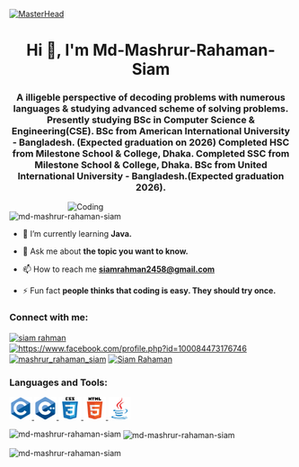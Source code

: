 
[![MasterHead](https://user-images.githubusercontent.com/95478989/198955082-6e78ebb5-e1e4-49f9-8d32-6e5af3984dcd.gif)](https://github.com/ajayaadhav10/ajayaadhav10)
<h1 align="center">Hi 👋, I'm Md-Mashrur-Rahaman-Siam</h1>
<h3 align="center">A illigeble perspective of decoding problems with numerous languages & studying advanced scheme of solving problems. Presently studying BSc in Computer Science & Engineering(CSE). BSc from American International University - Bangladesh. (Expected graduation on 2026) Completed HSC from Milestone School & College, Dhaka. Completed SSC from Milestone School & College, Dhaka. BSc from United International University - Bangladesh.(Expected graduation 2026).</h3>
<img align="right" alt="Coding" width="400" src="https://cdn.dribbble.com/users/1162077/screenshots/3848914/programmer.gif">


<p align="left"> <img src="https://komarev.com/ghpvc/?username=md-mashrur-rahaman-siam&label=Profile%20views&color=0e75b6&style=flat" alt="md-mashrur-rahaman-siam" /> </p>

- 🌱 I’m currently learning **Java.**

- 💬 Ask me about **the topic you want to know.**

- 📫 How to reach me **siamrahman2458@gmail.com**

- ⚡ Fun fact **people thinks that coding is easy. They should try once.**

<h3 align="left">Connect with me:</h3>
<p align="left">
<a href="https://stackoverflow.com/users/siam rahman" target="blank"><img align="center" src="https://raw.githubusercontent.com/rahuldkjain/github-profile-readme-generator/master/src/images/icons/Social/stack-overflow.svg" alt="siam rahman" height="30" width="40" /></a>
<a href="https://fb.com/https://www.facebook.com/profile.php?id=100084473176746" target="blank"><img align="center" src="https://raw.githubusercontent.com/rahuldkjain/github-profile-readme-generator/master/src/images/icons/Social/facebook.svg" alt="https://www.facebook.com/profile.php?id=100084473176746" height="30" width="40" /></a>
<a href="https://instagram.com/mashrur_rahaman_siam" target="blank"><img align="center" src="https://raw.githubusercontent.com/rahuldkjain/github-profile-readme-generator/master/src/images/icons/Social/instagram.svg" alt="mashrur_rahaman_siam" height="30" width="40" /></a>
<a href="https://discord.gg/Siam Rahaman" target="blank"><img align="center" src="https://raw.githubusercontent.com/rahuldkjain/github-profile-readme-generator/master/src/images/icons/Social/discord.svg" alt="Siam Rahaman" height="30" width="40" /></a>
</p>

<h3 align="left">Languages and Tools:</h3>
<p align="left"> <a href="https://www.cprogramming.com/" target="_blank" rel="noreferrer"> <img src="https://raw.githubusercontent.com/devicons/devicon/master/icons/c/c-original.svg" alt="c" width="40" height="40"/> </a> <a href="https://www.w3schools.com/cpp/" target="_blank" rel="noreferrer"> <img src="https://raw.githubusercontent.com/devicons/devicon/master/icons/cplusplus/cplusplus-original.svg" alt="cplusplus" width="40" height="40"/> </a> <a href="https://www.w3schools.com/css/" target="_blank" rel="noreferrer"> <img src="https://raw.githubusercontent.com/devicons/devicon/master/icons/css3/css3-original-wordmark.svg" alt="css3" width="40" height="40"/> </a> <a href="https://www.w3.org/html/" target="_blank" rel="noreferrer"> <img src="https://raw.githubusercontent.com/devicons/devicon/master/icons/html5/html5-original-wordmark.svg" alt="html5" width="40" height="40"/> </a> <a href="https://www.java.com" target="_blank" rel="noreferrer"> <img src="https://raw.githubusercontent.com/devicons/devicon/master/icons/java/java-original.svg" alt="java" width="40" height="40"/> </a> </p>

<p><img align="left" src="https://github-readme-stats.vercel.app/api/top-langs?username=md-mashrur-rahaman-siam&show_icons=true&locale=en&layout=compact" alt="md-mashrur-rahaman-siam" /></p>

<p>&nbsp;<img align="center" src="https://github-readme-stats.vercel.app/api?username=md-mashrur-rahaman-siam&show_icons=true&locale=en" alt="md-mashrur-rahaman-siam" /></p>

<p><img align="center" src="https://github-readme-streak-stats.herokuapp.com/?user=md-mashrur-rahaman-siam&" alt="md-mashrur-rahaman-siam" /></p>

